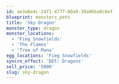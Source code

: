 ```yaml
---
id: ae3a6e4c-24f1-4777-80a9-39a06ba8c6ef
blueprint: monsters_pets
title: 'Sky Dragon'
monster_type: dragon
monster_locations:
  - 'Fieg Snowfields'
  - 'The Flames'
  - 'Tree of Mana'
egg_locations: 'Fieg Snowfields'
syncro_effect: 'DEF: Dragons'
sell_price: '5000'
slug: sky-dragon
---
```

